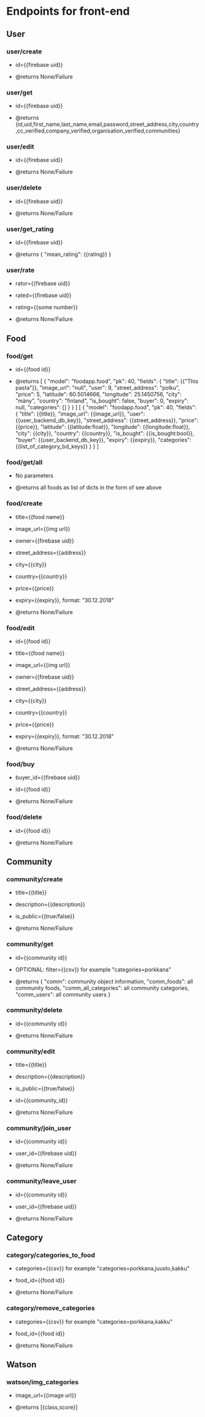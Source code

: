 # Endpoints for front-end


## User

### user/create
- id={{firebase uid}}

- @returns None/Failure

### user/get
- id={{firebase uid}}

- @returns {id,uid,first_name,last_name,email,password,street_address,city,country,cc_verified,company_verified,organisation_verified,communities}

### user/edit
- id={{firebase uid}}

- @returns None/Failure

### user/delete
- id={{firebase uid}}

- @returns None/Failure

### user/get_rating
- id={{firebase uid}}

- @returns
{
  "mean_rating": {{rating}}
}

### user/rate
- rator={{firebase uid}}
- rated={{firebase uid}}
- rating={{some number}}

- @returns None/Failure

## Food

### food/get
- id={{food id}}

- @returns
[
  {
    "model": "foodapp.food",
    "pk": 40,
    "fields": {
      "title": {{"This pasta"}},
      "image_url": "null",
      "user": 9,
      "street_address": "polku",
      "price": 5,
      "latitude": 60.5014666,
      "longitude": 25.1450756,
      "city": "mäny",
      "country": "finland",
      "is_bought": false,
      "buyer": 0,
      "expiry": null,
      "categories": []
    }
  }
]
[
  {
    "model": "foodapp.food",
    "pk": 40,
    "fields": {
      "title": {{title}},
      "image_url": {{image_url}},
      "user": {{user_backend_db_key}},
      "street_address": {{street_address}},
      "price": {{price}},
      "latitude": {{latitude:float}},
      "longitude": {{longitude:float}},
      "city": {{city}},
      "country": {{country}},
      "is_bought": {{is_bought:bool}},
      "buyer": {{user_backend_db_key}},
      "expiry": {{expiry}},
      "categories": {{list_of_category_bd_keys}}
    }
  }
]

### food/get/all
- No parameters

- @returns all foods as list of dicts in the form of see above

### food/create
- title={{food name}}
- image_url={{img url}}
- owner={{firebase uid}}
- street_address={{address}}
- city={{city}}
- country={{country}}
- price={{price}}
- expiry={{expiry}}, format: "30.12.2018"

- @returns None/Failure

### food/edit
- id={{food id}}
- title={{food name}}
- image_url={{img url}}
- owner={{firebase uid}}
- street_address={{address}}
- city={{city}}
- country={{country}}
- price={{price}}
- expiry={{expiry}}, format: "30.12.2018"

- @returns None/Failure

### food/buy
- buyer_id={{firebase uid}}
- id={{food id}}

- @returns None/Failure

### food/delete
- id={{food id}}

- @returns None/Failure


## Community

### community/create
- title={{title}}
- description={{description}}
- is_public={{true/false}}

- @returns None/Failure

### community/get
- id={{community id}}
- OPTIONAL: filter={{csv}} for example "categories=porkkana"

- @returns
{
  "comm": community object information,
  "comm_foods": all community foods,
  "comm_all_categories": all community categories,
  "comm_users": all community users
}





### community/delete
- id={{community id}}

- @returns None/Failure

### community/edit
- title={{title}}
- description={{description}}
- is_public={{true/false}}
- id={{community_id}}

- @returns None/Failure

### community/join_user
- id={{community id}}
- user_id={{firebase uid}}

- @returns None/Failure

### community/leave_user
- id={{community id}}
- user_id={{firebase uid}}

- @returns None/Failure


## Category

### category/categories_to_food
- categories={{csv}} for example "categories=porkkana,juusto,kakku"
- food_id={{food id}}

- @returns None/Failure

### category/remove_categories
- categories={{csv}} for example "categories=porkkana,kakku"
- food_id={{food id}}

- @returns None/Failure


## Watson

### watson/img_categories
- image_url={{image url}}

- @returns [{class,score}]
